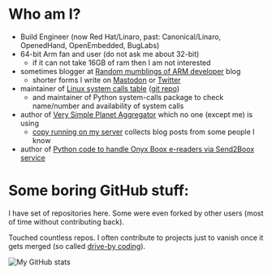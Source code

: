 # Who am I?

* Build Engineer (now Red Hat/Linaro, past: Canonical/Linaro, OpenedHand, OpenEmbedded, BugLabs)
* 64-bit Arm fan and user (do not ask me about 32-bit)
  * if it can not take 16GB of ram then I am not interested
* sometimes blogger at [Random mumblings of ARM developer](https://marcin.juszkiewicz.com.pl/) blog
  * shorter forms I write on [Mastodon](https://society.oftrolls.com/@hrw) or [Twitter](https://twitter.com/haerwu)
* maintainer of [Linux system calls table](https://marcin.juszkiewicz.com.pl/download/tables/syscalls.html) ([git repo](https://github.com/hrw/syscalls-table))
  * and maintainer of Python system-calls package to check name/number and availability of system calls
* author of [Very Simple Planet Aggregator](https://github.com/hrw/very-simple-planet-aggregator) which no one (except me) is using
  * [copy running on my server](https://devplanet.one.pl/) collects blog posts from some people I know
* author of [Python code to handle Onyx Boox e-readers via Send2Boox service](https://github.com/hrw/onyx-send2boox)

# Some boring GitHub stuff:

I have set of repositories here. Some were even forked by other users (most of time without contributing back).

Touched countless repos. I often contribute to projects just to vanish once it gets merged (so called [drive-by coding](https://marcin.juszkiewicz.com.pl/2020/09/16/from-a-diary-of-aarch64-porter-drive-by-coding/)).

![My GitHub stats](https://github-readme-stats.vercel.app/api?username=hrw&show_icons=true&theme=dark&include_all_commits=true&custom_title=My+GitHub+stats)
